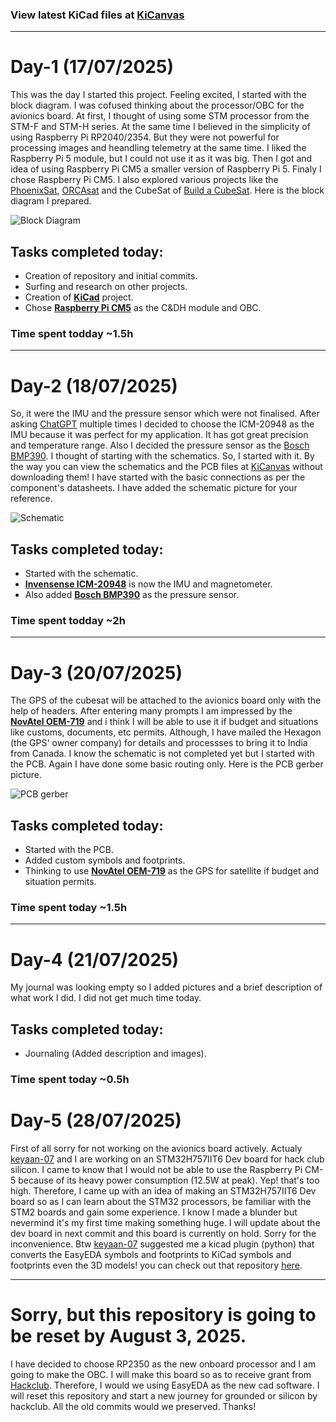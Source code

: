   ### View latest KiCad files at [KiCanvas](https://kicanvas.org/?github=https://github.com/Jaydev-1510/Avionics-Board/tree/main/Hardware)

  ---

  # Day-1 (17/07/2025)

  This was the day I started this project. Feeling excited, I started with the block diagram. I was cofused thinking about the processor/OBC for the avionics board. At first, I thought of using some STM processor from the STM-F and STM-H series. At the same time I believed in the simplicity of using Raspberry Pi RP2040/2354. But they were not powerful for processing images and heandling telemetry at the same time. I liked the Raspberry Pi 5 module, but I could not use it as it was big. Then I got and idea of using Raspberry Pi CM5 a smaller version of Raspberry Pi 5. Finaly I chose Raspberry Pi CM5. I also explored various projects like the [PhoenixSat](https://phxcubesat.asu.edu/), [ORCAsat](orcasat.ca) and the CubeSat of [Build a CubeSat](youtube.com/@buildacubesat). Here is the block diagram I prepared.

  ![Block Diagram](https://github.com/user-attachments/assets/e4fa207e-1590-411f-93fb-bd6694553057)

  ## Tasks completed today:

  - Creation of repository and initial commits.
  - Surfing and research on other projects.
  - Creation of [**KiCad**](kicad.org) project.
  - Chose [**Raspberry Pi CM5**](raspberrypi.com/products/compute-module-5/) as the C&DH module and OBC.

  ### Time spent todday ~1.5h

  ---

  # Day-2 (18/07/2025)

  So, it were the IMU and the pressure sensor which were not finalised. After asking [ChatGPT](chatgpt.com) multiple times I decided to choose the ICM-20948 as the IMU because it was perfect for my application. It has got great precision and temperature range. Also I decided the pressure sensor as the [Bosch BMP390](https://www.bosch-sensortec.com/products/environmental-sensors/pressure-sensors/bmp390/). I thought of starting with the schematics. So, I started with it. By the way you can view the schematics and the PCB files at [KiCanvas](https://kicanvas.org/?github=https://github.com/Jaydev-1510/Avionics-Board/tree/main/Hardware) without downloading them! I have started with the basic connections as per the component's datasheets. I have added the schematic picture for your reference.

  ![Schematic](https://github.com/user-attachments/assets/12231ef5-8958-41b1-94a8-6f8c8fcf7894)

  ## Tasks completed today:

  - Started with the schematic.
  - [**Invensense ICM-20948**](https://invensense.tdk.com/products/motion-tracking/9-axis/icm-20948/) is now the IMU and magnetometer.
  - Also added [**Bosch BMP390**](https://www.bosch-sensortec.com/products/environmental-sensors/pressure-sensors/bmp390/) as the pressure sensor.

  ### Time spent todday ~2h

  ---

  # Day-3 (20/07/2025)

  The GPS of the cubesat will be attached to the avionics board only with the help of headers. After entering many prompts I am impressed by the [**NovAtel OEM-719**](https://novatel.com/products/receivers/gnss-gps-receiver-boards/oem719) and i think I will be able to use it if budget and situations like customs, documents, etc permits. Although, I have mailed the Hexagon (the GPS' owner company) for details and processses to bring it to India from Canada. I know the schematic is not completed yet but I started with the PCB. Again I have done some basic routing only. Here is the PCB gerber picture.

  ![PCB gerber](https://github.com/user-attachments/assets/ab482ff1-f5ca-4600-8b55-42e823b6d77f)

  ## Tasks completed today:

  - Started with the PCB.
  - Added custom symbols and footprints.
  - Thinking to use [**NovAtel OEM-719**](https://novatel.com/products/receivers/gnss-gps-receiver-boards/oem719) as the GPS for satellite if budget and situation permits.

  ### Time spent today ~1.5h

  ---

  # Day-4 (21/07/2025)

  My journal was looking empty so I added pictures and a brief description of what work I did. I did not get much time today.

  ## Tasks completed today:

  - Journaling (Added description and images).

  ### Time spent today ~0.5h

  # Day-5 (28/07/2025)

  First of all sorry for not working on the avionics board actively. Actualy [keyaan-07](https://www.github.com/keyaan-07) and I are working on an STM32H757IIT6 Dev board for hack club silicon. I came to know that I would not be able to use the Raspberry Pi CM-5 because of its heavy power consumption (12.5W at peak). Yep! that's too high. Therefore, I came up with an idea of making an STM32H757IIT6 Dev board so as I can learn about the STM32 processors, be familiar with the STM2 boards and gain some experience. I know I made a blunder but nevermind it's my first time making something huge. I will update about the dev board in next commit and this board is currently on hold. Sorry for the inconvenience. Btw [keyaan-07](https://www.github.com/keyaan-07) suggested me a kicad plugin (python) that converts the EasyEDA symbols and footprints to KiCad symbols and footprints even the 3D models! you can check out that repository [here](https://github.com/uPesy/easyeda2kicad.py).

---

# Sorry, but this repository is going to be reset by August 3, 2025.

I have decided to choose RP2350 as the new onboard processor and I am going to make the OBC. I will make this board so as to receive grant from [Hackclub](grounded.hackclub.com). Therefore, I would we using EasyEDA as the new cad software. I will reset this repository and start a new journey for grounded or silicon by hackclub. All the old commits would we preserved. Thanks!
